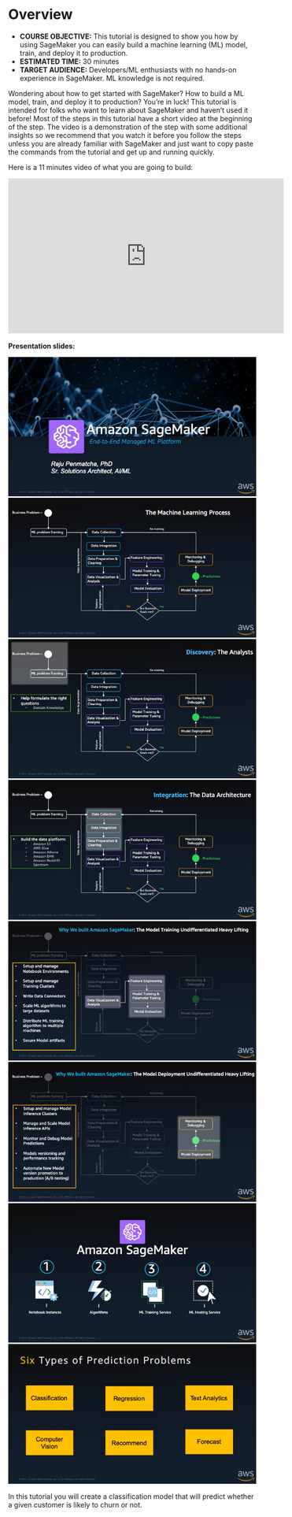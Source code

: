 # Overview

* **COURSE OBJECTIVE:** This tutorial is designed to show you how by using SageMaker you can easily build a machine learning (ML) model, train, and deploy it to production.
* **ESTIMATED TIME:** 30 minutes
* **TARGET AUDIENCE:** Developers/ML enthusiasts with no hands-on experience in SageMaker. ML knowledge is not required.

Wondering about how to get started with SageMaker? How to build a ML model, train, and deploy it to production? You’re in luck! This tutorial is intended for folks who want to learn about SageMaker and haven’t used it before! Most of the steps in this tutorial have a short video at the beginning of the step. The video is a demonstration of the step with some additional insights so we recommend that you watch it before you follow the steps unless you are already familiar with SageMaker and just want to copy paste the commands from the tutorial and get up and running quickly.

Here is a 11 minutes video of what you are going to build:

<iframe width="560" height="315" src="https://www.youtube.com/embed/smsKhmF_N5Q" frameborder="0" allow="accelerometer; autoplay; encrypted-media; gyroscope; picture-in-picture" allowfullscreen></iframe>

**Presentation slides:**

![image](Slide1.jpeg)
![image](Slide2.jpeg)
![image](Slide3.jpeg)
![image](Slide4.jpeg)
![image](Slide5.jpeg)
![image](Slide6.jpeg)
![image](Slide7.jpeg)
![image](Slide8.jpeg)

In this tutorial you will create a classification model that will predict whether a given customer is likely to churn or not.
